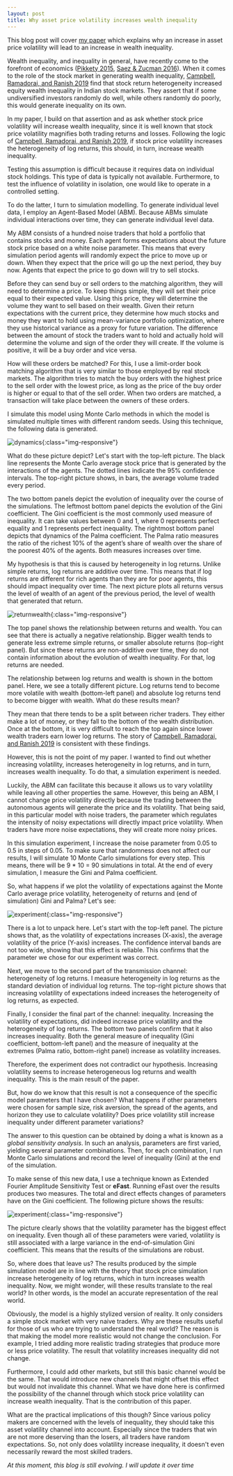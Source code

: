 ```yaml
---
layout: post
title: Why asset price volatility increases wealth inequality
---
```


This blog post will cover [my paper](https://papers.ssrn.com/sol3/papers.cfm?abstract_id=3452599) which explains why an increase in asset price volatility will lead to an increase in wealth inequality.

Wealth inequality, and inequality in general, have recently come to the forefront
of economics ([Pikkety 2015](https://www.aeaweb.org/articles?id=10.1257/aer.p20151060), [Saez & Zucman 2016](https://academic.oup.com/qje/article/131/2/519/2607097)). When it comes to the role of the stock market in generating wealth inequality, [Campbell, Ramadorai, and Ranish 2019](https://www.aeaweb.org/articles?id=10.1257/aeri.20180158) find that stock return heterogeneity increased equity wealth inequality in Indian stock markets. They assert that if some undiversified investors randomly do well, while others randomly do poorly, this would generate inequality on its own.

In my paper, I build on that assertion and as ask whether stock price volatility will increase wealth inequality, since it is well known that stock price volatility magnifies both trading returns and losses. Following the logic of [Campbell, Ramadorai, and Ranish 2019](https://www.aeaweb.org/articles?id=10.1257/aeri.20180158), if stock price volatility increases the heterogeneity of log returns, this should, in turn, increase wealth inequality.

Testing this assumption is difficult because it requires data on individual stock holdings. This type of data is typically not available. Furthermore, to test the influence of volatility in isolation, one would like to operate in a controlled setting.

To do the latter, I turn to simulation modelling. To generate individual level data, I employ an Agent-Based Model (ABM). Because ABMs simulate individual interactions over time, they can generate individual level data.

My ABM consists of a hundred noise traders that hold a portfolio that contains stocks and money. Each agent forms expectations about the future stock price based on a white noise parameter. This means that every simulation period agents will randomly expect the price to move up or down. When they expect that the price will go up the next period, they buy now. Agents that expect the price to go down will try to sell stocks.

Before they can send buy or sell orders to the matching algorithm, they will need to determine a price. To keep things simple, they will set their price equal to their expected value. Using this price, they will determine the volume they want to sell based on their wealth. Given their return expectations with the current price, they determine how much stocks and money they want to hold using mean-variance portfolio optimization, where they use historical variance as a proxy for future variation. The difference between the amount of stock the traders want to hold and actually hold will determine the volume and sign of the order they will create. If the volume is positive, it will be a buy order and vice versa.

How will these orders be matched? For this, I use a limit-order book matching algorithm that is very similar to those employed by real stock markets. The algorithm tries to match the buy orders with the highest price to the sell order with the lowest price, as long as the price of the buy order is higher or equal to that of the sell order. When two orders are matched, a transaction will take place between the owners of these orders.

I simulate this model using Monte Carlo methods in which the model is simulated multiple times with different random seeds. Using this technique, the following data is generated.

![dynamics](/images/model_dynamics.png){:class="img-responsive"}

What do these picture depict? Let's start with the top-left picture. The black line represents the Monte Carlo average stock price that is generated by the interactions of the agents. The dotted lines indicate the 95% confidence intervals. The top-right picture shows, in bars, the average volume traded every period.

The two bottom panels depict the evolution of inequality over the course of the simulations. The leftmost bottom panel depicts the evolution of the Gini coefficient. The Gini coefficient is the most commonly used measure of inequality. It can take values between 0 and 1, where 0 represents perfect equality and 1 represents perfect inequality. The rightmost bottom panel depicts that dynamics of the Palma coefficient. The Palma ratio measures the ratio of the richest 10% of the agent’s share of wealth over the share of the poorest 40% of the agents. Both measures increases over time.

My hypothesis is that this is caused by heterogeneity in log returns. Unlike simple returns, log returns are additive over time. This means that if log returns are different for rich agents than they are for poor agents, this should impact inequality over time. The next picture plots all returns versus the level of wealth of an agent of the previous period, the level of wealth that generated that return.

![returnwealth](/images/return_wealth_correlation.png){:class="img-responsive"}

The top panel shows the relationship between returns and wealth. You can see that there is actually a negative relationship. Bigger wealth tends to generate less extreme simple returns, or smaller absolute returns (top-right panel). But since these returns are non-additive over time, they do not contain information about the evolution of wealth inequality. For that, log returns are needed.

The relationship between log returns and wealth is shown in the bottom panel. Here, we see a totally different picture. Log returns tend to become more volatile with wealth (bottom-left panel) and absolute log returns tend to become bigger with wealth. What do these results mean?

They mean that there tends to be a split between richer traders. They either make a lot of money, or they fall to the bottom of the wealth distribution. Once at the bottom, it is very difficult to reach the top again since lower wealth traders earn lower log returns. The story of [Campbell, Ramadorai, and Ranish 2019](https://www.aeaweb.org/articles?id=10.1257/aeri.20180158) is consistent with these findings.

However, this is not the point of my paper. I wanted to find out whether increasing volatility, increases heterogeneity in log returns, and in turn, increases wealth inequality. To do that, a simulation experiment is needed.

Luckily, the ABM can facilitate this because it allows us to vary volatility while leaving all other properties the same. However, this being an ABM, I cannot change price volatility directly because the trading between the autonomous agents will generate the price and its volatility. That being said, in this particular model with noise traders, the parameter which regulates the intensity of noisy expectations will directly impact price volatility. When traders have more noise expectations, they will create more noisy prices.

In this simulation experiment, I increase the noise parameter from 0.05 to 0.5 in steps of 0.05. To make sure that randomness does not affect our results, I will simulate 10 Monte Carlo simulations for every step. This means, there will be 9 * 10 = 90 simulations in total. At the end of every simulation, I measure the Gini and Palma coefficient.

So, what happens if we plot the volatility of expectations against the Monte Carlo average price volatility, heterogeneity of returns and (end of simulation) Gini and Palma? Let's see:

![experiment](/images/experiment.png){:class="img-responsive"}

There is a lot to unpack here. Let's start with the top-left panel. The picture shows that, as the volatility of expectations increases (X-axis), the average volatility of the price (Y-axis) increases. The confidence interval bands are not too wide, showing that this effect is reliable. This confirms that the parameter we chose for our experiment was correct.

Next, we move to the second part of the transmission channel: heterogeneity of log returns. I measure heterogeneity in log returns as the standard deviation of individual log returns. The top-right picture shows that increasing volatility of expectations indeed increases the heterogeneity of log returns, as expected.

Finally, I consider the final part of the channel: inequality. Increasing the volatility of expectations, did indeed increase price volatility and the heterogeneity of log returns. The bottom two panels confirm that it also increases inequality. Both the general measure of inequality (Gini coefficient, bottom-left panel) and the measure of inequality at the extremes (Palma ratio, bottom-right panel) increase as volatility increases.

Therefore, the experiment does not contradict our hypothesis. Increasing volatility seems to increase heterogeneous log returns and wealth inequality. This is the main result of the paper.  

But, how do we know that this result is not a consequence of the specific model parameters that I have chosen? What happens if other parameters were chosen for sample size, risk aversion, the spread of the agents, and horizon they use to calculate volatility? Does price volatility still increase inequality under different parameter variations?

The answer to this question can be obtained by doing a what is known as a *global sensitivity analysis*. In such an analysis, parameters are first varied, yielding several parameter combinations. Then, for each combination, I run Monte Carlo simulations and record the level of inequality (Gini) at the end of the simulation.

To make sense of this new data, I use a technique known as Extended Fourier Amplitude Sensitivity Test or **eFast**. Running eFast over the results produces two measures. The total and direct effects changes of parameters have on the Gini coefficient. The following picture shows the results:

![experiment](/images/robustness.png){:class="img-responsive"}

The picture clearly shows that the volatility parameter has the biggest effect on inequality. Even though all of these parameters were varied, volatility is still associated with a large variance in the end-of-simulation Gini coefficient. This means that the results of the simulations are robust.

So, where does that leave us? The results produced by the simple simulation model are in line with the theory that stock price simulation increase heterogeneity of log returns, which in turn increases wealth inequality. Now, we might wonder, will these results translate to the real world? In other words, is the model an accurate representation of the real world.

Obviously, the model is a highly stylized version of reality. It only considers a simple stock market with very naive traders. Why are these results useful for those of us who are trying to understand the real world? The reason is that making the model more realistic would not change the conclusion. For example, I tried adding more realistic trading strategies that produce more or less price volatility. The result that volatility increases inequality did not change.

Furthermore, I could add other markets, but still this basic channel would be the same. That would introduce new channels that might offset this effect but would not invalidate this channel. What we have done here is confirmed the possibility of the channel through which stock price volatility can increase wealth inequality. That is the contribution of this paper.

What are the practical implications of this though? Since various policy makers are concerned with the levels of inequality, they should take this asset volatility channel into account. Especially since the traders that win are not more deserving than the losers, all traders have random expectations. So, not only does volatility increase inequality, it doesn't even necessarily reward the most skilled traders.

*At this moment, this blog is still evolving. I will update it over time*
